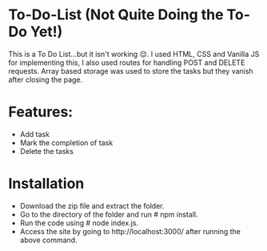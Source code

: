 # To-Do-List (Not Quite Doing the To-Do Yet!)

This is a To Do List...but it isn't working 😌. I used HTML, CSS and Vanilla JS for implementing this, I also used routes for handling POST and DELETE requests. Array based storage was used to store the tasks but they vanish after closing the page.

# Features:

- Add task
- Mark the completion of task
- Delete the tasks

# Installation
- Download the zip file and extract the folder.
- Go to the directory of the folder and run # npm install.
- Run the code using # node index.js.
- Access the site by going to http://localhost:3000/ after running the above command.
